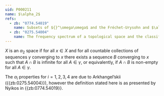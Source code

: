 ```yaml
---
uid: P000211
name: $\alpha_2$
refs:
  - zb: "0774.54019"
    name: Subsets of ${}^\omega\omega$ and the Fréchet-Urysohn and $\alpha_i$-properties. (Nyikos, P.)
  - zb: "0275.54004"
    name: The frequency spectrum of a topological space and the classification of spaces (Arkhangel’skii, A. V.)
---
```


$X$ is an $\alpha_2$ space if for all $x \in X$ 
and for all countable collections of sequences 
$\gamma$ converging to $x$ there exists a sequence 
$B$ converging to $x$ such that $A\cap B$ is infinite 
for all $A \in \gamma$, or equivalently, if $A\cap B$ 
is non-empty for all $A \in \gamma$.  

The $\alpha_i$ properties for $i = 1, 2, 3, 4$ 
are due to Arkhangel’skii ({{zb:0275.54004}}), 
however the definition stated here is as presented 
by Nyikos in {{zb:0774.54019}}. 